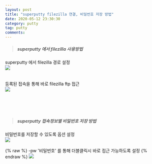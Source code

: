 ```yaml
---
layout: post
title: "superputty filezilla 연결, 비밀번호 저장 방법"
date: 2020-05-12 23:30:30
category: putty
tag: putty
comments:
---
```

> ##### superputty 에서 filezilla 사용방법  

superputty 에서 filezilla 경로 설정  
<img src='http://drive.google.com/uc?export=view&id=1O9mATg5STfNYgDqvwonbcA-L--8bt2-6' /><br>  
<br>
등록된 접속을 통해 바로 filezilla ftp 접근  
<img src='http://drive.google.com/uc?export=view&id=17GSwM5RXKhajo2zL3SU_hyuNOxBOgA24' /><br>

<br><br><br>  
> ##### superputty 접속정보별 비밀번호 저장 방법  

비밀번호를 저장할 수 있도록 옵션 설정  
<img src='http://drive.google.com/uc?export=view&id=1T1aZ2yw7LfJ_I3o3ylmf_luvws9vTlJg' /><br>  
{% raw %}
-pw '비밀번호' 를 통해 더블클릭시 바로 접근 가능하도록 설정
{% endraw %}
<img src='http://drive.google.com/uc?export=view&id=1IOw67fDNBBGRQeCHjbzNDipfcUgK-JZb' /><br>
